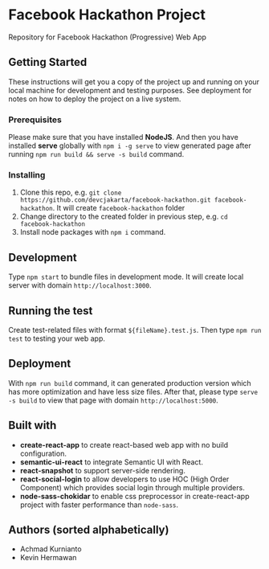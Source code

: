 # Facebook Hackathon Project

Repository for Facebook Hackathon (Progressive) Web App

## Getting Started
These instructions will get you a copy of the project up and running on your local machine for development and testing purposes. See deployment for notes on how to deploy the project on a live system.

### Prerequisites
Please make sure that you have installed **NodeJS**. And then you have installed **serve** globally with `npm i -g serve` to view generated page after running `npm run build && serve -s build` command.

### Installing
1. Clone this repo, e.g. `git clone https://github.com/devcjakarta/facebook-hackathon.git facebook-hackathon`. It will create `facebook-hackathon` folder
2. Change directory to the created folder in previous step, e.g. `cd facebook-hackathon`
3. Install node packages with `npm i` command.

## Development
Type `npm start` to bundle files in development mode. It will create local server with domain `http://localhost:3000`.  

## Running the test
Create test-related files with format `${fileName}.test.js`. Then type `npm run test` to testing your web app.

## Deployment
With `npm run build` command, it can generated production version which has more optimization and have less size files. After that, please type `serve -s build` to view that page with domain `http://localhost:5000`.

## Built with  
* **create-react-app** to create react-based web app with no build configuration.
* **semantic-ui-react** to integrate Semantic UI with React.
* **react-snapshot** to support server-side rendering.
* **react-social-login** to allow developers to use HOC (High Order Component) which provides social login through multiple providers.
* **node-sass-chokidar** to enable css preprocessor in create-react-app project with faster performance than `node-sass`.

## Authors (sorted alphabetically)
* Achmad Kurnianto
* Kevin Hermawan
